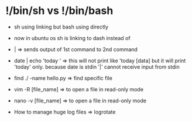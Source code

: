 # !/bin/sh vs !/bin/bash

- sh using linking but bash using directly
- now in ubuntu os sh is linking to dash instead of

- | => sends output of 1st command to 2nd command

- date | echo 'today ' => this will not print like 'today [data] but it will print 'today' only. because date is stdin '|' cannot receive input from stdin

- find ./ -name hello.py => find specific file

- vim -R [file_name] => to open a file in read-only mode
- nano -v [file_name] => to open a file in read-only mode

- How to manage huge log files => logrotate
